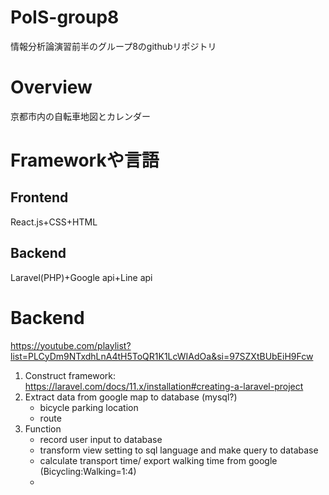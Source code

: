 # PoIS-group8
情報分析論演習前半のグループ8のgithubリポジトリ

# Overview
京都市内の自転車地図とカレンダー

# Frameworkや言語
## Frontend
React.js+CSS+HTML
## Backend
Laravel(PHP)+Google api+Line api

# Backend
https://youtube.com/playlist?list=PLCyDm9NTxdhLnA4tH5ToQR1K1LcWIAdOa&si=97SZXtBUbEiH9Fcw
1. Construct framework: https://laravel.com/docs/11.x/installation#creating-a-laravel-project
2. Extract data from google map to database (mysql?)
   * bicycle parking location 
   * route
3. Function
   * record user input to database
   * transform view setting to sql language and make query to database
   * calculate transport time/ export walking time from google (Bicycling:Walking=1:4)
   * 
   

